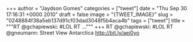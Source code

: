 
+++
author = "Jaydson Gomes"
categories = ["tweet"]
date = "Thu Sep 30 17:16:31 +0000 2010"
draft = false
image = "{TWEET_IMAGE}"
slug = "0248884f38a5eb137d91cf03dad3048f5b4aca4b"
tags = ["tweet"]
title = """RT @gchapiewski: #LOL RT ..."""
+++
RT @gchapiewski: #LOL RT @gneumann: Street View Antarctica http://bit.ly/aei0yo
